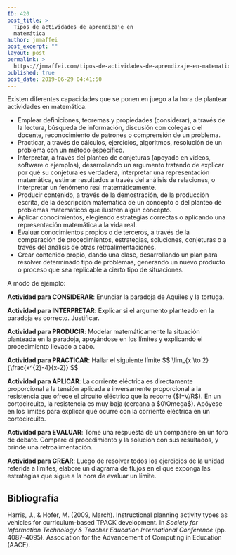 ```yaml
---
ID: 420
post_title: >
  Tipos de actividades de aprendizaje en
  matemática
author: jmmaffei
post_excerpt: ""
layout: post
permalink: >
  https://jmmaffei.com/tipos-de-actividades-de-aprendizaje-en-matematica/
published: true
post_date: 2019-06-29 04:41:50
---
```

<!-- wp:paragraph -->
<p>Existen diferentes capacidades que se ponen en juego a la hora de plantear actividades en matemática.</p>
<!-- /wp:paragraph -->

<!-- wp:list -->
<ul><li>Emplear definiciones, teoremas y propiedades (considerar), a través de la lectura, búsqueda de información, discusión con colegas o el docente, reconocimiento de patrones o comprensión de un problema.</li><li>Practicar, a través de cálculos, ejercicios, algoritmos, resolución de un problema con un método específico.</li><li>Interpretar, a través del planteo de conjeturas (apoyado en videos, software o ejemplos), desarrollando un argumento tratando de explicar por qué su conjetura es verdadera, interpretar una representación matemática, estimar resultados a través del análisis de relaciones, o interpretar un fenómeno real matemáticamente.</li><li>Producir contenido, a través de la demostración, de la producción escrita, de la descripción matemática de un concepto o del planteo de problemas matemáticos que ilustren algún concepto.</li><li>Aplicar conocimientos, elegiendo estrategias correctas o aplicando una representación matemática a la vida real.</li><li>Evaluar conocimientos propios o de terceros, a través de la comparación de procedimientos, estrategias, soluciones, conjeturas o a través del análisis de otras retroalimentaciones.</li><li>Crear contenido propio, dando una clase, desarrollando un plan para resolver determinado tipo de problemas, generando un nuevo producto o proceso que sea replicable a cierto tipo de situaciones.</li></ul>
<!-- /wp:list -->

<!-- wp:paragraph -->
<p>A modo de ejemplo:</p>
<!-- /wp:paragraph -->

<!-- wp:paragraph -->
<p><strong>Actividad para CONSIDERAR</strong>: Enunciar la paradoja de Aquiles y la tortuga.</p>
<!-- /wp:paragraph -->

<!-- wp:paragraph -->
<p><strong>Actividad para INTERPRETAR</strong>: Explicar si el argumento planteado en la paradoja es correcto. Justificar.</p>
<!-- /wp:paragraph -->

<!-- wp:paragraph -->
<p><strong>Actividad para PRODUCIR</strong>: Modelar matemáticamente la situación planteada en la paradoja, apoyándose en los límites y explicando el procedimiento llevado a cabo.</p>
<!-- /wp:paragraph -->

<!-- wp:paragraph -->
<p><strong>Actividad para PRACTICAR</strong>: Hallar el siguiente límite $$ \lim_{x \to 2}{\frac{x^{2}-4}{x-2}} $$</p>
<!-- /wp:paragraph -->

<!-- wp:paragraph -->
<p><strong>Actividad para APLICAR</strong>: La corriente eléctrica es directamente proporcional a la tensión aplicada e inversamente proporcional a la resistencia que ofrece el circuito eléctrico que la recorre ($I=V/R$). En un cortocircuito, la resistencia es muy baja (cercana a $0\Omega$). Apóyese en los límites para explicar qué ocurre con la corriente eléctrica en un cortocircuito.</p>
<!-- /wp:paragraph -->

<!-- wp:paragraph -->
<p><strong>Actividad para EVALUAR</strong>: Tome una respuesta de un compañero en un foro de debate. Compare el procedimiento y la solución con sus resultados, y brinde una retroalimentación.</p>
<!-- /wp:paragraph -->

<!-- wp:paragraph -->
<p><strong>Actividad para CREAR</strong>: Luego de resolver todos los ejercicios de la unidad referida a límites, elabore un diagrama de flujos en el que exponga las estrategias que sigue a la hora de evaluar un límite.</p>
<!-- /wp:paragraph -->

<!-- wp:heading -->
<h2>Bibliografía</h2>
<!-- /wp:heading -->

<!-- wp:paragraph -->
<p>Harris, J., &amp; Hofer, M. (2009, March). Instructional planning activity types as vehicles for curriculum-based TPACK development. In <em>Society for Information Technology &amp; Teacher Education International Conference</em> (pp. 4087-4095). Association for the Advancement of Computing in Education (AACE).</p>
<!-- /wp:paragraph -->